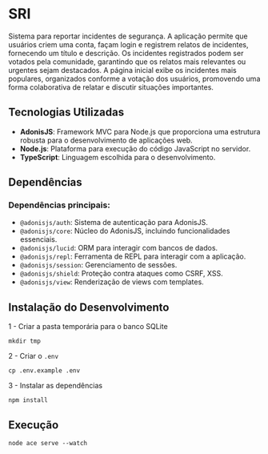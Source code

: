 # SRI

Sistema para reportar incidentes de segurança. A aplicação permite que usuários criem uma conta, façam login e registrem relatos de incidentes, fornecendo um título e descrição. Os incidentes registrados podem ser votados pela comunidade, garantindo que os relatos mais relevantes ou urgentes sejam destacados. A página inicial exibe os incidentes mais populares, organizados conforme a votação dos usuários, promovendo uma forma colaborativa de relatar e discutir situações importantes.

## Tecnologias Utilizadas

- **AdonisJS**: Framework MVC para Node.js que proporciona uma estrutura robusta para o desenvolvimento de aplicações web.
- **Node.js**: Plataforma para execução do código JavaScript no servidor.
- **TypeScript**: Linguagem escolhida para o desenvolvimento.

## Dependências

### Dependências principais:
- `@adonisjs/auth`: Sistema de autenticação para AdonisJS.
- `@adonisjs/core`: Núcleo do AdonisJS, incluindo funcionalidades essenciais.
- `@adonisjs/lucid`: ORM para interagir com bancos de dados.
- `@adonisjs/repl`: Ferramenta de REPL para interagir com a aplicação.
- `@adonisjs/session`: Gerenciamento de sessões.
- `@adonisjs/shield`: Proteção contra ataques como CSRF, XSS.
- `@adonisjs/view`: Renderização de views com templates.

## Instalação do Desenvolvimento

1 - Criar a pasta temporária para o banco SQLite

```console
mkdir tmp
```

2 - Criar o ```.env```

```console
cp .env.example .env
```

3 - Instalar as dependências

```console
npm install
```

## Execução

```console
node ace serve --watch
```
